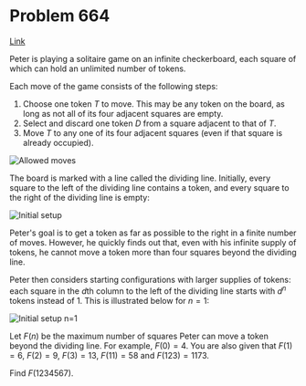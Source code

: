 # Problem 664

[Link](https://projecteuler.net/problem=664)

Peter is playing a solitaire game on an infinite checkerboard, each square of which can hold an unlimited number of tokens.

Each move of the game consists of the following steps:

1.  Choose one token $T$ to move. This may be any token on the board, as long as not all of its four adjacent squares are empty.
2.  Select and discard one token $D$ from a square adjacent to that of $T$.
3.  Move $T$ to any one of its four adjacent squares (even if that square is already occupied).

![Allowed moves](resources/images/0664_moves.gif?1678992057) 

The board is marked with a line called the dividing line. Initially, every square to the left of the dividing line contains a token, and every square to the right of the dividing line is empty:

![Initial setup](resources/images/0664_starting_0.png?1678992054) 

Peter's goal is to get a token as far as possible to the right in a finite number of moves. However, he quickly finds out that, even with his infinite supply of tokens, he cannot move a token more than four squares beyond the dividing line.

Peter then considers starting configurations with larger supplies of tokens: each square in the $d$th column to the left of the dividing line starts with $d^n$ tokens instead of $1$. This is illustrated below for $n=1$:

![Initial setup n=1](resources/images/0664_starting_1.png?1678992054) 

Let $F(n)$ be the maximum number of squares Peter can move a token beyond the dividing line. For example, $F(0)=4$. You are also given that $F(1)=6$, $F(2)=9$, $F(3)=13$, $F(11)=58$ and $F(123)=1173$.

Find $F(1234567)$.
